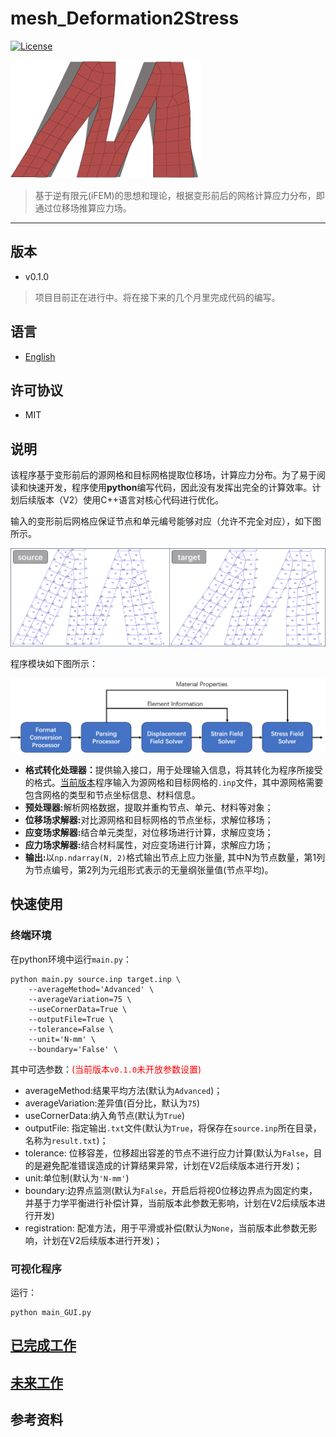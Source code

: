 # mesh_Deformation2Stress
[![License](https://img.shields.io/badge/License-MIT-brightgreen.svg)](https://opensource.org/licenses/MIT)

![Icon](../src/icon.png)
>  基于逆有限元(iFEM)的思想和理论，根据变形前后的网格计算应力分布，即通过位移场推算应力场。

---

## 版本
- v0.1.0
> 项目目前正在进行中。将在接下来的几个月里完成代码的编写。

## 语言
- [English]

## 许可协议
- MIT

## 说明
该程序基于变形前后的源网格和目标网格提取位移场，计算应力分布。为了易于阅读和快速开发，程序使用<b>python</b>编写代码，因此没有发挥出完全的计算效率。计划后续版本（V2）使用C++语言对核心代码进行优化。

输入的变形前后网格应保证节点和单元编号能够对应（允许不完全对应），如下图所示。

![源网格和目标网格](../src/mesh.png)

程序模块如下图所示：

![流程图](../src/process.png)

- <b>格式转化处理器：</b>提供输入接口，用于处理输入信息，将其转化为程序所接受的格式。[当前版本](#版本)程序输入为源网格和目标网格的`.inp`文件，其中源网格需要包含网格的类型和节点坐标信息、材料信息。
- <b>预处理器:</b>解析网格数据，提取并重构节点、单元、材料等对象；
- <b>位移场求解器:</b>对比源网格和目标网格的节点坐标，求解位移场；
- <b>应变场求解器:</b>结合单元类型，对位移场进行计算，求解应变场；
- <b>应力场求解器:</b>结合材料属性，对应变场进行计算，求解应力场；
- <b>输出:</b>以`np.ndarray(N, 2)`格式输出节点上应力张量, 其中N为节点数量，第1列为节点编号，第2列为元组形式表示的无量纲张量值(节点平均)。

## 快速使用
### 终端环境
在python环境中运行`main.py`：

```
python main.py source.inp target.inp \
    --averageMethod='Advanced' \
    --averageVariation=75 \
    --useCornerData=True \
    --outputFile=True \
    --tolerance=False \
    --unit='N-mm' \
    --boundary='False' \
```
其中可选参数：<font color=red>(当前版本`v0.1.0`未开放参数设置)</font>
- averageMethod:结果平均方法(默认为`Advanced`)；
- averageVariation:差异值(百分比，默认为`75`)
- useCornerData:纳入角节点(默认为`True`)
- outputFile: 指定输出`.txt`文件(默认为`True`，将保存在`source.inp`所在目录，名称为`result.txt`)；
- tolerance: 位移容差，位移超出容差的节点不进行应力计算(默认为`False`，目的是避免配准错误造成的计算结果异常，计划在V2后续版本进行开发)；
- unit:单位制(默认为`'N-mm'`)
- boundary:边界点监测(默认为`False`，开启后将视0位移边界点为固定约束，并基于力学平衡进行补偿计算，当前版本此参数无影响，计划在V2后续版本进行开发)
- registration: 配准方法，用于平滑或补偿(默认为`None`，当前版本此参数无影响，计划在V2后续版本进行开发)；

### 可视化程序
运行：
```
python main_GUI.py
```

## [已完成工作](FinishedWork.md)
## [未来工作](FutureWork.md)


## 参考资料

[English]: ../README.md
